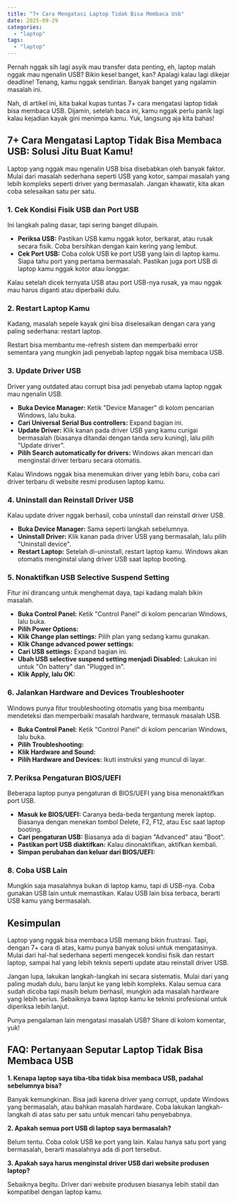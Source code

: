 ```yaml
---
title: "7+ Cara Mengatasi Laptop Tidak Bisa Membaca Usb"
date: 2025-09-29
categories: 
  - "laptop"
tags: 
  - "laptop"
---
```


Pernah nggak sih lagi asyik mau transfer data penting, eh, laptop malah nggak mau ngenalin USB? Bikin kesel banget, kan? Apalagi kalau lagi dikejar deadline! Tenang, kamu nggak sendirian. Banyak banget yang ngalamin masalah ini.

Nah, di artikel ini, kita bakal kupas tuntas 7+ cara mengatasi laptop tidak bisa membaca USB. Dijamin, setelah baca ini, kamu nggak perlu panik lagi kalau kejadian kayak gini menimpa kamu. Yuk, langsung aja kita bahas!

## 7+ Cara Mengatasi Laptop Tidak Bisa Membaca USB: Solusi Jitu Buat Kamu!

Laptop yang nggak mau ngenalin USB bisa disebabkan oleh banyak faktor. Mulai dari masalah sederhana seperti USB yang kotor, sampai masalah yang lebih kompleks seperti driver yang bermasalah. Jangan khawatir, kita akan coba selesaikan satu per satu.

### 1\. Cek Kondisi Fisik USB dan Port USB

Ini langkah paling dasar, tapi sering banget dilupain.

- **Periksa USB:** Pastikan USB kamu nggak kotor, berkarat, atau rusak secara fisik. Coba bersihkan dengan kain kering yang lembut.
- **Cek Port USB:** Coba colok USB ke port USB yang lain di laptop kamu. Siapa tahu port yang pertama bermasalah. Pastikan juga port USB di laptop kamu nggak kotor atau longgar.

Kalau setelah dicek ternyata USB atau port USB-nya rusak, ya mau nggak mau harus diganti atau diperbaiki dulu.

### 2\. Restart Laptop Kamu

Kadang, masalah sepele kayak gini bisa diselesaikan dengan cara yang paling sederhana: restart laptop.

Restart bisa membantu me-refresh sistem dan memperbaiki error sementara yang mungkin jadi penyebab laptop nggak bisa membaca USB.

### 3\. Update Driver USB

Driver yang outdated atau corrupt bisa jadi penyebab utama laptop nggak mau ngenalin USB.

- **Buka Device Manager:** Ketik "Device Manager" di kolom pencarian Windows, lalu buka.
- **Cari Universal Serial Bus controllers:** Expand bagian ini.
- **Update Driver:** Klik kanan pada driver USB yang kamu curigai bermasalah (biasanya ditandai dengan tanda seru kuning), lalu pilih "Update driver".
- **Pilih Search automatically for drivers:** Windows akan mencari dan menginstal driver terbaru secara otomatis.

Kalau Windows nggak bisa menemukan driver yang lebih baru, coba cari driver terbaru di website resmi produsen laptop kamu.

### 4\. Uninstall dan Reinstall Driver USB

Kalau update driver nggak berhasil, coba uninstall dan reinstall driver USB.

- **Buka Device Manager:** Sama seperti langkah sebelumnya.
- **Uninstall Driver:** Klik kanan pada driver USB yang bermasalah, lalu pilih "Uninstall device".
- **Restart Laptop:** Setelah di-uninstall, restart laptop kamu. Windows akan otomatis menginstal ulang driver USB saat laptop booting.

### 5\. Nonaktifkan USB Selective Suspend Setting

Fitur ini dirancang untuk menghemat daya, tapi kadang malah bikin masalah.

- **Buka Control Panel:** Ketik "Control Panel" di kolom pencarian Windows, lalu buka.
- **Pilih Power Options:**
- **Klik Change plan settings:** Pilih plan yang sedang kamu gunakan.
- **Klik Change advanced power settings:**
- **Cari USB settings:** Expand bagian ini.
- **Ubah USB selective suspend setting menjadi Disabled:** Lakukan ini untuk "On battery" dan "Plugged in".
- **Klik Apply, lalu OK:**

### 6\. Jalankan Hardware and Devices Troubleshooter

Windows punya fitur troubleshooting otomatis yang bisa membantu mendeteksi dan memperbaiki masalah hardware, termasuk masalah USB.

- **Buka Control Panel:** Ketik "Control Panel" di kolom pencarian Windows, lalu buka.
- **Pilih Troubleshooting:**
- **Klik Hardware and Sound:**
- **Pilih Hardware and Devices:** Ikuti instruksi yang muncul di layar.

### 7\. Periksa Pengaturan BIOS/UEFI

Beberapa laptop punya pengaturan di BIOS/UEFI yang bisa menonaktifkan port USB.

- **Masuk ke BIOS/UEFI:** Caranya beda-beda tergantung merek laptop. Biasanya dengan menekan tombol Delete, F2, F12, atau Esc saat laptop booting.
- **Cari pengaturan USB:** Biasanya ada di bagian "Advanced" atau "Boot".
- **Pastikan port USB diaktifkan:** Kalau dinonaktifkan, aktifkan kembali.
- **Simpan perubahan dan keluar dari BIOS/UEFI:**

### 8\. Coba USB Lain

Mungkin saja masalahnya bukan di laptop kamu, tapi di USB-nya. Coba gunakan USB lain untuk memastikan. Kalau USB lain bisa terbaca, berarti USB kamu yang bermasalah.

## Kesimpulan

Laptop yang nggak bisa membaca USB memang bikin frustrasi. Tapi, dengan 7+ cara di atas, kamu punya banyak solusi untuk mengatasinya. Mulai dari hal-hal sederhana seperti mengecek kondisi fisik dan restart laptop, sampai hal yang lebih teknis seperti update atau reinstall driver USB.

Jangan lupa, lakukan langkah-langkah ini secara sistematis. Mulai dari yang paling mudah dulu, baru lanjut ke yang lebih kompleks. Kalau semua cara sudah dicoba tapi masih belum berhasil, mungkin ada masalah hardware yang lebih serius. Sebaiknya bawa laptop kamu ke teknisi profesional untuk diperiksa lebih lanjut.

Punya pengalaman lain mengatasi masalah USB? Share di kolom komentar, yuk!

## FAQ: Pertanyaan Seputar Laptop Tidak Bisa Membaca USB

**1\. Kenapa laptop saya tiba-tiba tidak bisa membaca USB, padahal sebelumnya bisa?**

Banyak kemungkinan. Bisa jadi karena driver yang corrupt, update Windows yang bermasalah, atau bahkan masalah hardware. Coba lakukan langkah-langkah di atas satu per satu untuk mencari tahu penyebabnya.

**2\. Apakah semua port USB di laptop saya bermasalah?**

Belum tentu. Coba colok USB ke port yang lain. Kalau hanya satu port yang bermasalah, berarti masalahnya ada di port tersebut.

**3\. Apakah saya harus menginstal driver USB dari website produsen laptop?**

Sebaiknya begitu. Driver dari website produsen biasanya lebih stabil dan kompatibel dengan laptop kamu.
